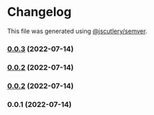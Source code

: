 # Changelog

This file was generated using [@jscutlery/semver](https://github.com/jscutlery/semver).

### [0.0.3](https://github.com/yurikrupnik/nx-go-playground/compare/api-products-0.0.2...api-products-0.0.3) (2022-07-14)

### [0.0.2](https://github.com/yurikrupnik/nx-go-playground/compare/api-products-0.0.1...api-products-0.0.2) (2022-07-14)

### [0.0.2](https://github.com/yurikrupnik/nx-go-playground/compare/api-products-0.0.1...api-products-0.0.2) (2022-07-14)

### 0.0.1 (2022-07-14)
